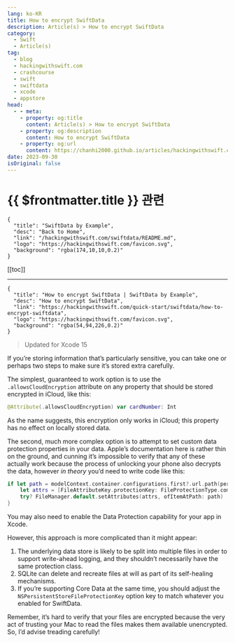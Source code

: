 ```yaml
---
lang: ko-KR
title: How to encrypt SwiftData
description: Article(s) > How to encrypt SwiftData
category:
  - Swift
  - Article(s)
tag: 
  - blog
  - hackingwithswift.com
  - crashcourse
  - swift
  - swiftdata
  - xcode
  - appstore
head:
  - - meta:
    - property: og:title
      content: Article(s) > How to encrypt SwiftData
    - property: og:description
      content: How to encrypt SwiftData
    - property: og:url
      content: https://chanhi2000.github.io/articles/hackingwithswift.com/swiftdata/how-to-encrypt-swiftdata.html
date: 2023-09-30
isOriginal: false
---
```


# {{ $frontmatter.title }} 관련

```component VPCard
{
  "title": "SwiftData by Example",
  "desc": "Back to Home",
  "link": "/hackingwithswift.com/swiftdata/README.md",
  "logo": "https://hackingwithswift.com/favicon.svg",
  "background": "rgba(174,10,10,0.2)"
}
```

[[toc]]

---

```component VPCard
{
  "title": "How to encrypt SwiftData | SwiftData by Example",
  "desc": "How to encrypt SwiftData",
  "link": "https://hackingwithswift.com/quick-start/swiftdata/how-to-encrypt-swiftdata", 
  "logo": "https://hackingwithswift.com/favicon.svg",
  "background": "rgba(54,94,226,0.2)"
}
```

> Updated for Xcode 15

If you’re storing information that’s particularly sensitive, you can take one or perhaps two steps to make sure it’s stored extra carefully.

The simplest, guaranteed to work option is to use the `.allowsCloudEncryption` attribute on any property that should be stored encrypted in iCloud, like this:

```swift
@Attribute(.allowsCloudEncryption) var cardNumber: Int
```

As the name suggests, this encryption only works in iCloud; this property has no effect on locally stored data.

The second, much more complex option is to attempt to set custom data protection properties in your data. Apple’s documentation here is rather thin on the ground, and cunning it’s impossible to verify that any of these actually work because the process of unlocking your phone also decrypts the data, however *in theory* you’d need to write code like this:

```swift
if let path = modelContext.container.configurations.first?.url.path(percentEncoded: false) {
    let attrs = [FileAttributeKey.protectionKey: FileProtectionType.completeUnlessOpen]
    try? FileManager.default.setAttributes(attrs, ofItemAtPath: path)
}
```

You may also need to enable the Data Protection capability for your app in Xcode.

However, this approach is more complicated than it might appear:

1. The underlying data store is likely to be split into multiple files in order to support write-ahead logging, and they shouldn’t necessarily have the same protection class.
2. SQLite can delete and recreate files at will as part of its self-healing mechanisms.
3. If you’re supporting Core Data at the same time, you should adjust the `NSPersistentStoreFileProtectionKey` option key to match whatever you enabled for SwiftData.

Remember, it’s hard to verify that your files are encrypted because the very act of trusting your Mac to read the files makes them available unencrypted. So, I’d advise treading carefully!


